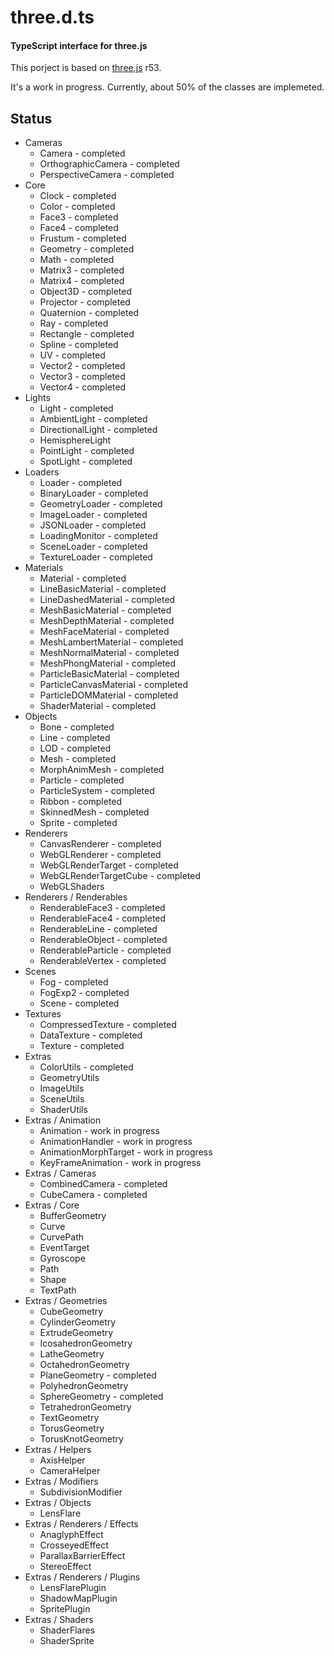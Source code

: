 three.d.ts
====
#### TypeScript interface for three.js ####

This porject is based on [three.js](http://mrdoob.github.com/three.js/) r53.

It's a work in progress. 
Currently, about 50% of the classes are implemeted.

## Status 

* Cameras
    * Camera - completed
    * OrthographicCamera - completed
    * PerspectiveCamera - completed
* Core
    * Clock - completed
    * Color - completed
    * Face3 - completed
    * Face4 - completed
    * Frustum - completed
    * Geometry - completed
    * Math - completed
    * Matrix3 - completed
    * Matrix4 - completed
    * Object3D - completed
    * Projector - completed
    * Quaternion - completed
    * Ray - completed
    * Rectangle - completed
    * Spline - completed
    * UV - completed
    * Vector2 - completed
    * Vector3 - completed
    * Vector4 - completed
* Lights
	* Light - completed
    * AmbientLight - completed
    * DirectionalLight - completed
    * HemisphereLight
    * PointLight - completed
    * SpotLight - completed
* Loaders
    * Loader - completed
    * BinaryLoader - completed
    * GeometryLoader - completed
    * ImageLoader - completed
    * JSONLoader - completed
    * LoadingMonitor - completed
    * SceneLoader - completed
    * TextureLoader - completed
* Materials
    * Material - completed
    * LineBasicMaterial - completed
    * LineDashedMaterial - completed
    * MeshBasicMaterial - completed
    * MeshDepthMaterial - completed
    * MeshFaceMaterial - completed
    * MeshLambertMaterial - completed
    * MeshNormalMaterial - completed
    * MeshPhongMaterial - completed
    * ParticleBasicMaterial - completed
    * ParticleCanvasMaterial - completed
    * ParticleDOMMaterial - completed
    * ShaderMaterial - completed
* Objects
    * Bone - completed
    * Line - completed
    * LOD - completed
    * Mesh - completed
    * MorphAnimMesh - completed
    * Particle - completed
    * ParticleSystem - completed
    * Ribbon - completed
    * SkinnedMesh - completed
    * Sprite - completed
* Renderers
    * CanvasRenderer - completed
    * WebGLRenderer - completed
    * WebGLRenderTarget - completed
    * WebGLRenderTargetCube - completed
    * WebGLShaders
* Renderers / Renderables
    * RenderableFace3 - completed
    * RenderableFace4 - completed
    * RenderableLine - completed
    * RenderableObject - completed
    * RenderableParticle - completed
    * RenderableVertex - completed
* Scenes
    * Fog - completed
    * FogExp2 - completed
    * Scene - completed
* Textures
	* CompressedTexture - completed 
    * DataTexture - completed
    * Texture - completed
* Extras
    * ColorUtils - completed
    * GeometryUtils
    * ImageUtils
    * SceneUtils
    * ShaderUtils
* Extras / Animation
    * Animation - work in progress
    * AnimationHandler - work in progress
    * AnimationMorphTarget - work in progress
    * KeyFrameAnimation - work in progress
* Extras / Cameras
    * CombinedCamera - completed
    * CubeCamera - completed
* Extras / Core
    * BufferGeometry
    * Curve
    * CurvePath
    * EventTarget
    * Gyroscope
    * Path
    * Shape
    * TextPath
* Extras / Geometries
    * CubeGeometry
    * CylinderGeometry
    * ExtrudeGeometry
    * IcosahedronGeometry
    * LatheGeometry
    * OctahedronGeometry
    * PlaneGeometry - completed
    * PolyhedronGeometry
    * SphereGeometry - completed
    * TetrahedronGeometry
    * TextGeometry
    * TorusGeometry
    * TorusKnotGeometry
* Extras / Helpers
    * AxisHelper
    * CameraHelper
* Extras / Modifiers
    * SubdivisionModifier
* Extras / Objects
    * LensFlare
* Extras / Renderers / Effects
    * AnaglyphEffect
    * CrosseyedEffect
    * ParallaxBarrierEffect
    * StereoEffect
* Extras / Renderers / Plugins
    * LensFlarePlugin
    * ShadowMapPlugin
    * SpritePlugin
* Extras / Shaders
    * ShaderFlares
    * ShaderSprite